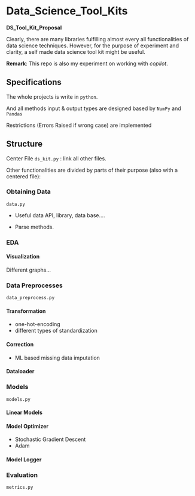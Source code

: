 # Data_Science_Tool_Kits
**DS_Tool_Kit_Proposal**

Clearly, there are many libraries fulfilling almost every all functionalities of data science techniques. However, for the purpose of experiment and clarity, a self made data science tool kit might be useful.

**Remark**: This repo is also my experiment on working with *copilot*.

## Specifications

The whole projects is write in `python`.

And all methods input & output types are designed based by `NumPy` and `Pandas`

Restrictions (Errors Raised if wrong case) are implemented

## Structure

Center File `ds_kit.py` : link all other files.

Other functionalities are divided by parts of their purpose (also with a centered file):

### Obtaining Data

`data.py`

- Useful data API, library, data base....

- Parse methods.

### EDA

#### Visualization

Different graphs...

### Data Preprocesses

`data_preprocess.py`

#### Transformation

- one-hot-encoding
- different types of standardization

#### Correction

- ML based missing data imputation

#### Dataloader



### Models

`models.py`

#### Linear Models



#### Model Optimizer

- Stochastic Gradient Descent
- Adam

#### Model Logger



### Evaluation 

`metrics.py`

